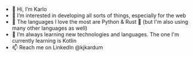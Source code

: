 - 👋 Hi, I’m Karlo
- 👀 I’m interested in developing all sorts of things, especially for the web
- 🐍 The languages I love the most are Python & Rust 🦀 (but I'm also using many other languages as well)
- 🧩 I’m always learning new technologies and languages. The one I'm currently learning is Kotlin
- 📫 Reach me on LinkedIn @kjkardum

<!---
kjkardum/kjkardum is a ✨ special ✨ repository because its `README.md` (this file) appears on your GitHub profile.
You can click the Preview link to take a look at your changes.
--->
